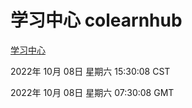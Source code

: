 # 学习中心 colearnhub
[学习中心](http://27.19.33.125:56308/colearnhub/)

2022年 10月 08日 星期六 15:30:08 CST

2022年 10月 08日 星期六 07:30:08 GMT
